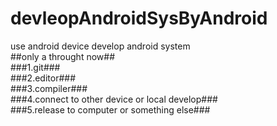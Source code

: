 # devleopAndroidSysByAndroid
use android device develop android system  
##only a throught now##  
###1.git###  
###2.editor###  
###3.compiler###  
###4.connect to other device or local develop###  
###5.release to computer or something else###  
